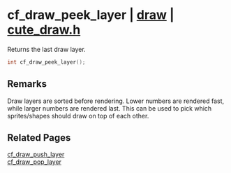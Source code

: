 # cf_draw_peek_layer | [draw](https://github.com/RandyGaul/cute_framework/blob/master/docs/draw/README.md) | [cute_draw.h](https://github.com/RandyGaul/cute_framework/blob/master/include/cute_draw.h)

Returns the last draw layer.

```cpp
int cf_draw_peek_layer();
```

## Remarks

Draw layers are sorted before rendering. Lower numbers are rendered fast, while larger numbers are rendered last.
This can be used to pick which sprites/shapes should draw on top of each other.

## Related Pages

[cf_draw_push_layer](https://github.com/RandyGaul/cute_framework/blob/master/docs/draw/cf_draw_push_layer.md)  
[cf_draw_pop_layer](https://github.com/RandyGaul/cute_framework/blob/master/docs/draw/cf_draw_pop_layer.md)  
